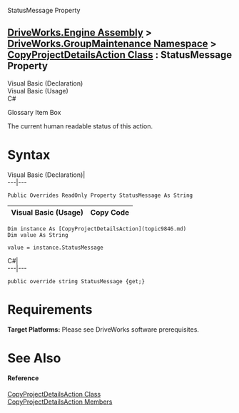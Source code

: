 StatusMessage Property   
  
[DriveWorks.Engine Assembly](topic2156.md) > [DriveWorks.GroupMaintenance Namespace](topic9628.md) > [CopyProjectDetailsAction Class](topic9846.md) : StatusMessage Property  
---  
  
Visual Basic (Declaration)    
Visual Basic (Usage)    
C# 

Glossary Item Box

The current human readable status of this action. 

# Syntax

Visual Basic (Declaration)|   
---|---  
      
    
    Public Overrides ReadOnly Property StatusMessage As String  
  
Visual Basic (Usage)| Copy Code  
---|---  
      
    
    Dim instance As [CopyProjectDetailsAction](topic9846.md)
    Dim value As String
     
    value = instance.StatusMessage  
  
C#|   
---|---  
      
    
    public override string StatusMessage {get;}  
  
# Requirements

**Target Platforms:** Please see DriveWorks software prerequisites.

# See Also

#### Reference

[CopyProjectDetailsAction Class](topic9846.md)   
[CopyProjectDetailsAction Members](topic9847.md)


